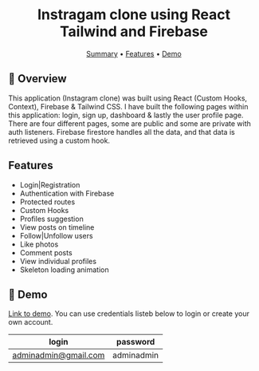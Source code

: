 <div align="center">

# Instragam clone using React Tailwind and Firebase

[Summary](#scroll-overview)
•
[Features](#features)
•
[Demo](#dvd-demo)


</div>

## :scroll: Overview

This application (Instagram clone) was built using React (Custom Hooks, Context), Firebase & Tailwind CSS. I have built the following pages within this application: login, sign up, dashboard & lastly the user profile page. There are four different pages, some are public and some are private with auth listeners. Firebase firestore handles all the data, and that data is retrieved using a custom hook.

## Features
- Login|Registration
- Authentication with Firebase
- Protected routes
- Custom Hooks
- Profiles suggestion
- View posts on timeline
- Follow|Unfollow users
- Like photos
- Comment posts
- View individual profiles
- Skeleton loading animation

## :dvd: Demo

[Link to demo](http://instagram-nsuser7.vercel.app/). You can use credentials listeb below to login or create your own account.

| login                | password   |
| -------------------- | ---------- |
| adminadmin@gmail.com | adminadmin |

